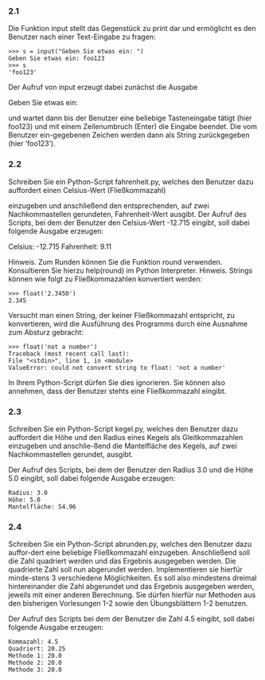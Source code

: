 ### 2.1
Die Funktion input stellt das Gegenstück zu print dar und ermöglicht es den Benutzer nach einer Text-Eingabe zu fragen:
```
>>> s = input("Geben Sie etwas ein: ")
Geben Sie etwas ein: foo123
>>> s
'foo123'
```
Der Aufruf von input erzeugt dabei zunächst die Ausgabe

Geben Sie etwas ein:

und wartet dann bis der Benutzer eine beliebige Tasteneingabe tätigt (hier foo123) und mit einem Zeilenumbruch (Enter) 
die Eingabe beendet. Die vom Benutzer ein-gegebenen Zeichen werden dann als String zurückgegeben (hier ’foo123’).

### 2.2
Schreiben Sie ein Python-Script fahrenheit.py, welches den Benutzer dazu auffordert einen Celsius-Wert (Fließkommazahl) 

einzugeben und anschließend den entsprechenden, auf zwei Nachkommastellen gerundeten, Fahrenheit-Wert ausgibt.
Der Aufruf des Scripts, bei dem der Benutzer den Celsius-Wert -12.715 eingibt, soll dabei folgende Ausgabe erzeugen:

Celsius: -12.715 
Fahrenheit: 9.11

Hinweis. Zum Runden können Sie die Funktion round verwenden. Konsultieren Sie hierzu help(round) im Python Interpreter.
Hinweis. Strings können wie folgt zu Fließkommazahlen konvertiert werden:
```
>>> float('2.3450')
2.345
```
Versucht man einen String, der keiner Fließkommazahl entspricht, zu konvertieren, wird die Ausführung des Programms 
durch eine Ausnahme zum Absturz gebracht:
```
>>> float('not a number')
Traceback (most recent call last):
File "<stdin>", line 1, in <module>
ValueError: could not convert string to float: 'not a number'
```
In Ihrem Python-Script dürfen Sie dies ignorieren. Sie können also annehmen, dass der Benutzer stehts eine Fließkommazahl 
eingibt.

### 2.3
Schreiben Sie ein Python-Script kegel.py, welches den Benutzer dazu auffordert die Höhe und den Radius eines Kegels als 
Gleitkommazahlen einzugeben und anschlie-ßend die Mantelfläche des Kegels, auf zwei Nachkommastellen gerundet, ausgibt.

Der Aufruf des Scripts, bei dem der Benutzer den Radius 3.0 und die Höhe 5.0 eingibt, soll dabei folgende Ausgabe erzeugen:

```
Radius: 3.0
Höhe: 5.0
Mantelfläche: 54.96
```

### 2.4
Schreiben Sie ein Python-Script abrunden.py, welches den Benutzer dazu auffor-dert eine beliebige Fließkommazahl einzugeben. 
Anschließend soll die Zahl quadriert werden und das Ergebnis ausgegeben werden.
Die quadrierte Zahl soll nun abgerundet werden. Implementieren sie hierfür minde-stens 3 verschiedene Möglichkeiten. 
Es soll also mindestens dreimal hintereinander die Zahl abgerundet und das Ergebnis ausgegeben werden, jeweils mit einer 
anderen Berechnung. Sie dürfen hierfür nur Methoden aus den bisherigen Vorlesungen 1-2 sowie den Übungsblättern 1-2 benutzen.

Der Aufruf des Scripts bei dem der Benutzer die Zahl 4.5 eingibt, soll dabei folgende Ausgabe erzeugen:

```
Kommazahl: 4.5
Quadriert: 20.25
Methode 1: 20.0
Methode 2: 20.0
Methode 3: 20.0
```